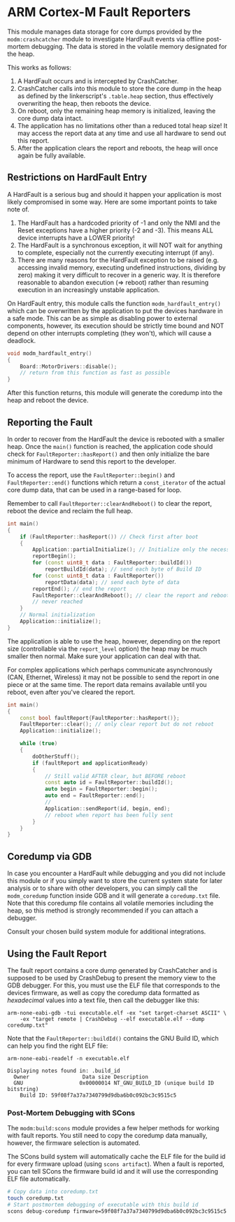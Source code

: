 # ARM Cortex-M Fault Reporters

This module manages data storage for core dumps provided by the `modm:crashcatcher`
module to investigate HardFault events via offline post-mortem debugging.
The data is stored in the volatile memory designated for the heap.

This works as follows:

1. A HardFault occurs and is intercepted by CrashCatcher.
2. CrashCatcher calls into this module to store the core dump in the heap as
   defined by the linkerscript's `.table.heap` section, thus effectively
   overwriting the heap, then reboots the device.
3. On reboot, only the remaining heap memory is initialized, leaving the core
   dump data intact.
4. The application has no limitations other than a reduced total heap size!
   It may access the report data at any time and use all hardware to send out
   this report.
5. After the application clears the report and reboots, the heap will once
   again be fully available.


## Restrictions on HardFault Entry

A HardFault is a serious bug and should it happen your application is most likely
compromised in some way. Here are some important points to take note of.

1. The HardFault has a hardcoded priority of -1 and only the NMI and the Reset
   exceptions have a higher priority (-2 and -3). This means ALL device interrupts
   have a LOWER priority!
2. The HardFault is a synchronous exception, it will NOT wait for anything to
   complete, especially not the currently executing interrupt (if any).
3. There are many reasons for the HardFault exception to be raised (e.g. accessing
   invalid memory, executing undefined instructions, dividing by zero) making
   it very difficult to recover in a generic way. It is therefore reasonable
   to abandon execution (=> reboot) rather than resuming execution in an
   increasingly unstable application.

On HardFault entry, this module calls the function `modm_hardfault_entry()` which
can be overwritten by the application to put the devices hardware in a safe mode.
This can be as simple as disabling power to external components, however, its
execution should be strictly time bound and NOT depend on other interrupts
completing (they won't), which will cause a deadlock.

```cpp
void modm_hardfault_entry()
{
    Board::MotorDrivers::disable();
    // return from this function as fast as possible
}
```

After this function returns, this module will generate the coredump into the
heap and reboot the device.


## Reporting the Fault

In order to recover from the HardFault the device is rebooted with a smaller
heap. Once the `main()` function is reached, the application code should check
for `FaultReporter::hasReport()` and then only initialize the bare minimum of
Hardware to send this report to the developer.

To access the report, use the `FaultReporter::begin()` and `FaultReporter::end()`
functions which return a `const_iterator` of the actual core dump data, that can
be used in a range-based for loop.

Remember to call  `FaultReporter::clearAndReboot()` to clear the report, reboot
the device and reclaim the full heap.

```cpp
int main()
{
    if (FaultReporter::hasReport()) // Check first after boot
    {
        Application::partialInitialize(); // Initialize only the necessary
        reportBegin();
        for (const uint8_t data : FaultReporter::buildId())
            reportBuildId(data); // send each byte of Build ID
        for (const uint8_t data : FaultReporter())
            reportData(data); // send each byte of data
        reportEnd(); // end the report
        FaultReporter::clearAndReboot(); // clear the report and reboot
        // never reached
    }
    // Normal initialization
    Application::initialize();
}
```

The application is able to use the heap, however, depending on the report size
(controllable via the `report_level` option) the heap may be much smaller then
normal. Make sure your application can deal with that.

For complex applications which perhaps communicate asynchronously (CAN,
Ethernet, Wireless) it may not be possible to send the report in one piece or
at the same time. The report data remains available until you reboot, even after
you've cleared the report.

```cpp
int main()
{
    const bool faultReport{FaultReporter::hasReport()};
    FaultReporter::clear(); // only clear report but do not reboot
    Application::initialize();

    while (true)
    {
        doOtherStuff();
        if (faultReport and applicationReady)
        {
            // Still valid AFTER clear, but BEFORE reboot
            const auto id = FaultReporter::buildId();
            auto begin = FaultReporter::begin();
            auto end = FaultReporter::end();
            //
            Application::sendReport(id, begin, end);
            // reboot when report has been fully sent
        }
    }
}
```


## Coredump via GDB

In case you encounter a HardFault while debugging and you did not include this
module or if you simply want to store the current system state for later
analysis or to share with other developers, you can simply call the
`modm_coredump` function inside GDB and it will generate a `coredump.txt` file.
Note that this coredump file contains all volatile memories including the heap,
so this method is strongly recommended if you can attach a debugger.

Consult your chosen build system module for additional integrations.


## Using the Fault Report

The fault report contains a core dump generated by CrashCatcher and is supposed
to be used by CrashDebug to present the memory view to the GDB debugger.
For this, you must use the ELF file that corresponds to the devices firmware,
as well as copy the coredump data formatted as *hexadecimal* values into a text
file, then call the debugger like this:

```
arm-none-eabi-gdb -tui executable.elf -ex "set target-charset ASCII" \
    -ex "target remote | CrashDebug --elf executable.elf --dump coredump.txt"
```

Note that the `FaultReporter::buildId()` contains the GNU Build ID, which can
help you find the right ELF file:

```
arm-none-eabi-readelf -n executable.elf

Displaying notes found in: .build_id
  Owner                 Data size Description
  GNU                  0x00000014 NT_GNU_BUILD_ID (unique build ID bitstring)
    Build ID: 59f08f7a37a7340799d9dba6b0c092bc3c9515c5
```


### Post-Mortem Debugging with SCons

The `modm:build:scons` module provides a few helper methods for working with fault
reports. You still need to copy the coredump data manually, however, the firmware
selection is automated.

The SCons build system will automatically cache the ELF file for the build id for
every firmware upload (using `scons artifact`).
When a fault is reported, you can tell SCons the firmware build id and it will use
the corresponding ELF file automatically.

```sh
# Copy data into coredump.txt
touch coredump.txt
# Start postmortem debugging of executable with this build id
scons debug-coredump firmware=59f08f7a37a7340799d9dba6b0c092bc3c9515c5
```
